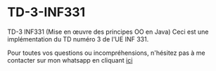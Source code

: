# TD-3-INF331
TD-3 INF331 (Mise en œuvre des principes OO en Java)
Ceci est une implémentation du TD numéro 3 de l'UE INF 331.

Pour toutes vos questions ou incompréhensions, n'hésitez pas à me contacter sur mon whatsapp en cliquant [ici](https://wa.me/+237690232120)
